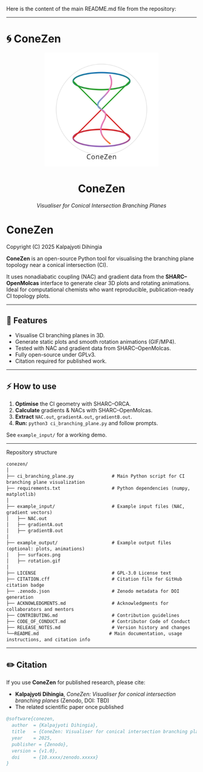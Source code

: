 Here is the content of the main README.md file from the repository:

---

# 🌀 ConeZen

<p align="center">
  <img src="logo6.svg" alt="ConeZen Logo" width="300"/>
</p>

<h1 align="center">ConeZen</h1>

<p align="center">
  <i>Visualiser for Conical Intersection Branching Planes</i>
</p>


# ConeZen

Copyright (C) 2025 Kalpajyoti Dihingia

**ConeZen** is an open-source Python tool for visualising the branching plane topology near a conical intersection (CI).

It uses nonadiabatic coupling (NAC) and gradient data from the **SHARC–OpenMolcas** interface to generate clear 3D plots and rotating animations.  
Ideal for computational chemists who want reproducible, publication-ready CI topology plots.

---

## 📌 Features
- Visualise CI branching planes in 3D.
- Generate static plots and smooth rotation animations (GIF/MP4).
- Tested with NAC and gradient data from SHARC–OpenMolcas.
- Fully open-source under GPLv3.
- Citation required for published work.

---

## ⚡ How to use

1. **Optimise** the CI geometry with SHARC–ORCA.
2. **Calculate** gradients & NACs with SHARC–OpenMolcas.
3. **Extract** `NAC.out`, `gradientA.out`, `gradientB.out`.
4. **Run:** `python3 ci_branching_plane.py` and follow prompts.

See `example_input/` for a working demo.


---
Repository structure

```
conezen/
│
├── ci_branching_plane.py              # Main Python script for CI branching plane visualization
├── requirements.txt                   # Python dependencies (numpy, matplotlib)
│
├── example_input/                     # Example input files (NAC, gradient vectors)
│   ├── NAC.out
│   ├── gradientA.out
│   ├── gradientB.out
│
├── example_output/                    # Example output files (optional: plots, animations)
│   ├── surfaces.png
│   ├── rotation.gif
│
├── LICENSE                            # GPL-3.0 License text
├── CITATION.cff                       # Citation file for GitHub citation badge
├── .zenodo.json                       # Zenodo metadata for DOI generation
├── ACKNOWLEDGMENTS.md                 # Acknowledgments for collaborators and mentors
├── CONTRIBUTING.md                    # Contribution guidelines
├── CODE_OF_CONDUCT.md                 # Contributor Code of Conduct
├── RELEASE_NOTES.md                   # Version history and changes
└──README.md                          # Main documentation, usage instructions, and citation info

```
---
## ✏️ Citation

If you use **ConeZen** for published research, please cite:
- **Kalpajyoti Dihingia**, *ConeZen: Visualiser for conical intersection branching planes* (Zenodo, DOI: TBD)
- The related scientific paper once published

```bibtex
@software{conezen,
  author  = {Kalpajyoti Dihingia},
  title   = {ConeZen: Visualiser for conical intersection branching planes},
  year    = 2025,
  publisher = {Zenodo},
  version = {v1.0},
  doi     = {10.xxxx/zenodo.xxxxx}
}

```
